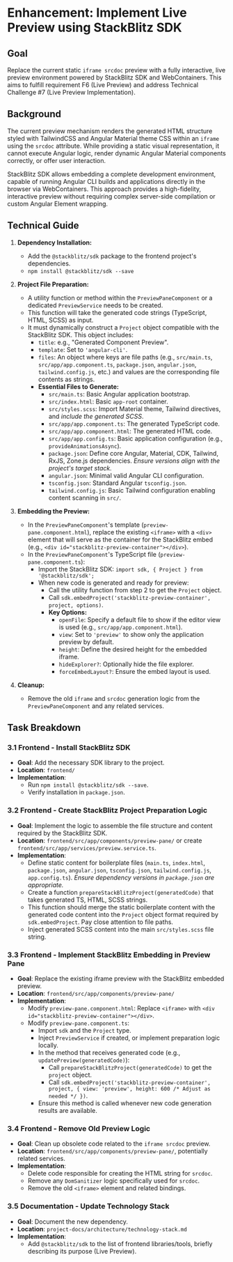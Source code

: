# Enhancement: Implement Live Preview using StackBlitz SDK

## Goal
Replace the current static `iframe srcdoc` preview with a fully interactive, live preview environment powered by StackBlitz SDK and WebContainers. This aims to fulfill requirement F6 (Live Preview) and address Technical Challenge #7 (Live Preview Implementation).

## Background
The current preview mechanism renders the generated HTML structure styled with TailwindCSS and Angular Material theme CSS within an `iframe` using the `srcdoc` attribute. While providing a static visual representation, it cannot execute Angular logic, render dynamic Angular Material components correctly, or offer user interaction.

StackBlitz SDK allows embedding a complete development environment, capable of running Angular CLI builds and applications directly in the browser via WebContainers. This approach provides a high-fidelity, interactive preview without requiring complex server-side compilation or custom Angular Element wrapping.

## Technical Guide

1.  **Dependency Installation:**
    * Add the `@stackblitz/sdk` package to the frontend project's dependencies.
    * `npm install @stackblitz/sdk --save`

2.  **Project File Preparation:**
    * A utility function or method within the `PreviewPaneComponent` or a dedicated `PreviewService` needs to be created.
    * This function will take the generated code strings (TypeScript, HTML, SCSS) as input.
    * It must dynamically construct a `Project` object compatible with the StackBlitz SDK. This object includes:
        * `title`: e.g., "Generated Component Preview".
        * `template`: Set to `'angular-cli'`.
        * `files`: An object where keys are file paths (e.g., `src/main.ts`, `src/app/app.component.ts`, `package.json`, `angular.json`, `tailwind.config.js`, etc.) and values are the corresponding file contents as strings.
        * **Essential Files to Generate:**
            * `src/main.ts`: Basic Angular application bootstrap.
            * `src/index.html`: Basic `app-root` container.
            * `src/styles.scss`: Import Material theme, Tailwind directives, and *include the generated SCSS*.
            * `src/app/app.component.ts`: The generated TypeScript code.
            * `src/app/app.component.html`: The generated HTML code.
            * `src/app/app.config.ts`: Basic application configuration (e.g., `provideAnimationsAsync`).
            * `package.json`: Define core Angular, Material, CDK, Tailwind, RxJS, Zone.js dependencies. *Ensure versions align with the project's target stack.*
            * `angular.json`: Minimal valid Angular CLI configuration.
            * `tsconfig.json`: Standard Angular `tsconfig.json`.
            * `tailwind.config.js`: Basic Tailwind configuration enabling content scanning in `src/`.

3.  **Embedding the Preview:**
    * In the `PreviewPaneComponent`'s template (`preview-pane.component.html`), replace the existing `<iframe>` with a `<div>` element that will serve as the container for the StackBlitz embed (e.g., `<div id="stackblitz-preview-container"></div>`).
    * In the `PreviewPaneComponent`'s TypeScript file (`preview-pane.component.ts`):
        * Import the StackBlitz SDK: `import sdk, { Project } from '@stackblitz/sdk';`
        * When new code is generated and ready for preview:
            * Call the utility function from step 2 to get the `Project` object.
            * Call `sdk.embedProject('stackblitz-preview-container', project, options)`.
            * **Key Options:**
                * `openFile`: Specify a default file to show if the editor view is used (e.g., `src/app/app.component.html`).
                * `view`: Set to `'preview'` to show only the application preview by default.
                * `height`: Define the desired height for the embedded iframe.
                * `hideExplorer?`: Optionally hide the file explorer.
                * `forceEmbedLayout?`: Ensure the embed layout is used.

4.  **Cleanup:**
    * Remove the old `iframe` and `srcdoc` generation logic from the `PreviewPaneComponent` and any related services.

## Task Breakdown

### 3.1 Frontend - Install StackBlitz SDK
- **Goal**: Add the necessary SDK library to the project.
- **Location**: `frontend/`
- **Implementation**:
    - Run `npm install @stackblitz/sdk --save`.
    - Verify installation in `package.json`.

### 3.2 Frontend - Create StackBlitz Project Preparation Logic
- **Goal**: Implement the logic to assemble the file structure and content required by the StackBlitz SDK.
- **Location**: `frontend/src/app/components/preview-pane/` or create `frontend/src/app/services/preview.service.ts`.
- **Implementation**:
    - Define static content for boilerplate files (`main.ts`, `index.html`, `package.json`, `angular.json`, `tsconfig.json`, `tailwind.config.js`, `app.config.ts`). *Ensure dependency versions in `package.json` are appropriate.*
    - Create a function `prepareStackBlitzProject(generatedCode)` that takes generated TS, HTML, SCSS strings.
    - This function should merge the static boilerplate content with the generated code content into the `Project` object format required by `sdk.embedProject`. Pay close attention to file paths.
    - Inject generated SCSS content into the main `src/styles.scss` file string.

### 3.3 Frontend - Implement StackBlitz Embedding in Preview Pane
- **Goal**: Replace the existing iframe preview with the StackBlitz embedded preview.
- **Location**: `frontend/src/app/components/preview-pane/`
- **Implementation**:
    - Modify `preview-pane.component.html`: Replace `<iframe>` with `<div id="stackblitz-preview-container"></div>`.
    - Modify `preview-pane.component.ts`:
        - Import `sdk` and the `Project` type.
        - Inject `PreviewService` if created, or implement preparation logic locally.
        - In the method that receives generated code (e.g., `updatePreview(generatedCode)`):
            - Call `prepareStackBlitzProject(generatedCode)` to get the `project` object.
            - Call `sdk.embedProject('stackblitz-preview-container', project, { view: 'preview', height: 600 /* Adjust as needed */ })`.
        - Ensure this method is called whenever new code generation results are available.

### 3.4 Frontend - Remove Old Preview Logic
- **Goal**: Clean up obsolete code related to the `iframe srcdoc` preview.
- **Location**: `frontend/src/app/components/preview-pane/`, potentially related services.
- **Implementation**:
    - Delete code responsible for creating the HTML string for `srcdoc`.
    - Remove any `DomSanitizer` logic specifically used for `srcdoc`.
    - Remove the old `<iframe>` element and related bindings.

### 3.5 Documentation - Update Technology Stack
- **Goal**: Document the new dependency.
- **Location**: `project-docs/architecture/technology-stack.md`
- **Implementation**:
    - Add `@stackblitz/sdk` to the list of frontend libraries/tools, briefly describing its purpose (Live Preview).